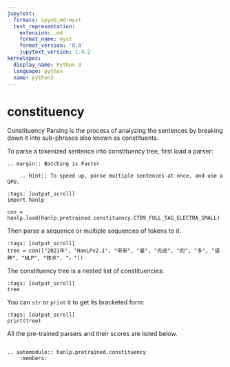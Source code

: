 ```yaml
---
jupytext:
  formats: ipynb,md:myst
  text_representation:
    extension: .md
    format_name: myst
    format_version: '0.8'
    jupytext_version: 1.4.2
kernelspec:
  display_name: Python 3
  language: python
  name: python3
---
```


# constituency

Constituency Parsing is the process of analyzing the sentences by breaking down it into sub-phrases also known as constituents.

To parse a tokenized sentence into constituency tree, first load a parser:

```{eval-rst}
.. margin:: Batching is Faster

    .. Hint:: To speed up, parse multiple sentences at once, and use a GPU.
```

```{code-cell} ipython3
:tags: [output_scroll]
import hanlp

con = hanlp.load(hanlp.pretrained.constituency.CTB9_FULL_TAG_ELECTRA_SMALL)
```

Then parse a sequence or multiple sequences of tokens to it. 

```{code-cell} ipython3
:tags: [output_scroll]
tree = con(["2021年", "HanLPv2.1", "带来", "最", "先进", "的", "多", "语种", "NLP", "技术", "。"])
```

The constituency tree is a nested list of constituencies:

```{code-cell} ipython3
:tags: [output_scroll]
tree
```

You can `str` or `print` it to get its bracketed form:

```{code-cell} ipython3
:tags: [output_scroll]
print(tree)
```

All the pre-trained parsers and their scores are listed below.

```{eval-rst}

.. automodule:: hanlp.pretrained.constituency
    :members:

```